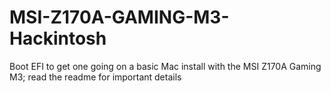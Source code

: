 # MSI-Z170A-GAMING-M3-Hackintosh
Boot EFI to get one going on a basic Mac install with the MSI Z170A Gaming M3; read the readme for important details
